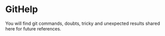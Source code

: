 # GitHelp
You will find git commands, doubts, tricky and unexpected results shared here for future references.
